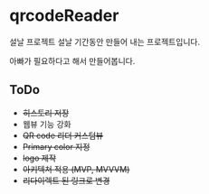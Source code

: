 # qrcodeReader
설날 프로젝트 
설날 기간동안 만들어 내는 프로젝트입니다.

아빠가 필요하다고 해서 만들어봅니다.

## ToDo
* ~~히스토리 저장~~
* 웹뷰 기능 강화
* ~~QR code 리더 커스텀뷰~~
* ~~Primary color 지정~~
* ~~logo 제작~~
* ~~아키텍쳐 적용 (MVP, MVVVM)~~
* ~~리다이렉트 된 링크로 변경~~
